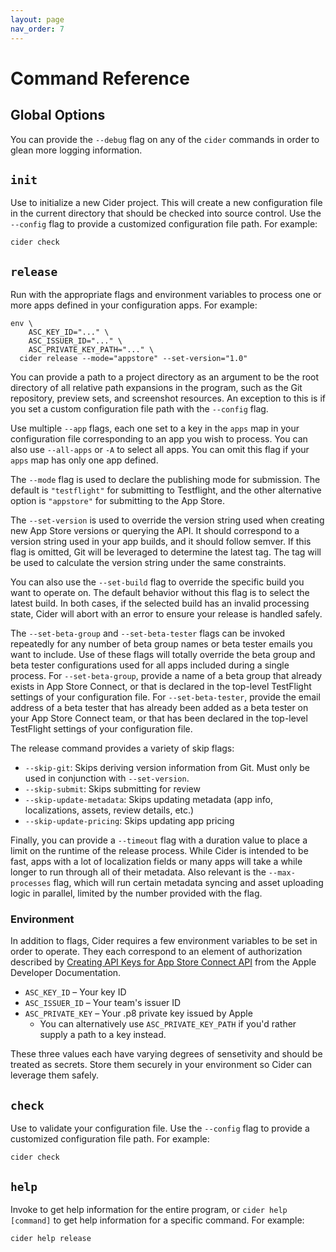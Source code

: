 ```yaml
---
layout: page
nav_order: 7
---
```


# Command Reference

## Global Options

You can provide the `--debug` flag on any of the `cider` commands in order to glean more logging information.

## `init`

Use to initialize a new Cider project. This will create a new configuration file in the current directory that should be checked into source control. Use the `--config` flag to provide a customized configuration file path. For example:

```shell
cider check
```

## `release`

Run with the appropriate flags and environment variables to process one or more apps defined in your configuration apps. For example:

```shell
env \
    ASC_KEY_ID="..." \
    ASC_ISSUER_ID="..." \
    ASC_PRIVATE_KEY_PATH="..." \
  cider release --mode="appstore" --set-version="1.0"
```

You can provide a path to a project directory as an argument to be the root directory of all relative path expansions in the program, such as the Git repository, preview sets, and screenshot resources. An exception to this is if you set a custom configuration file path with the `--config` flag.

Use multiple `--app` flags, each one set to a key in the `apps` map in your configuration file corresponding to an app you wish to process. You can also use `--all-apps` or `-A` to select all apps. You can omit this flag if your `apps` map has only one app defined.

The `--mode` flag is used to declare the publishing mode for submission. The default is `"testflight"` for submitting to Testflight, and the other alternative option is `"appstore"` for submitting to the App Store.

The `--set-version` is used to override the version string used when creating new App Store versions or querying the API. It should correspond to a version string used in your app builds, and it should follow semver. If this flag is omitted, Git will be leveraged to determine the latest tag. The tag will be used to calculate the version string under the same constraints. 

You can also use the `--set-build` flag to override the specific build you want to operate on. The default behavior without this flag is to select the latest build. In both cases, if the selected build has an invalid processing state, Cider will abort with an error to ensure your release is handled safely. 

The `--set-beta-group` and `--set-beta-tester` flags can be invoked repeatedly for any number of beta group names or beta tester emails you want to include. Use of these flags will totally override the beta group and beta tester configurations used for all apps included during a single process. For `--set-beta-group`, provide a name of a beta group that already exists in App Store Connect, or that is declared in the top-level TestFlight settings of your configuration file. For `--set-beta-tester`, provide the email address of a beta tester that has already been added as a beta tester on your App Store Connect team, or that has been declared in the top-level TestFlight settings of your configuration file. 

The release command provides a variety of skip flags:

- `--skip-git`: Skips deriving version information from Git. Must only be used in conjunction with `--set-version`.
- `--skip-submit`: Skips submitting for review
- `--skip-update-metadata`: Skips updating metadata (app info, localizations, assets, review details, etc.)
- `--skip-update-pricing`: Skips updating app pricing

Finally, you can provide a `--timeout` flag with a duration value to place a limit on the runtime of the release process. While Cider is intended to be fast, apps with a lot of localization fields or many apps will take a while longer to run through all of their metadata. Also relevant is the `--max-processes` flag, which will run certain metadata syncing and asset uploading logic in parallel, limited by the number provided with the flag. 

### Environment

In addition to flags, Cider requires a few environment variables to be set in order to operate. They each correspond to an element of authorization described by [Creating API Keys for App Store Connect API](https://developer.apple.com/documentation/appstoreconnectapi/creating_api_keys_for_app_store_connect_api) from the Apple Developer Documentation.

- `ASC_KEY_ID` – Your key ID
- `ASC_ISSUER_ID` – Your team's issuer ID
- `ASC_PRIVATE_KEY` – Your .p8 private key issued by Apple
  - You can alternatively use `ASC_PRIVATE_KEY_PATH` if you'd rather supply a path to a key instead.

These three values each have varying degrees of sensetivity and should be treated as secrets. Store them securely in your environment so Cider can leverage them safely.

## `check`

Use to validate your configuration file. Use the `--config` flag to provide a customized configuration file path. For example:

```shell
cider check
```

## `help`

Invoke to get help information for the entire program, or `cider help [command]` to get help information for a specific command. For example:

```shell
cider help release
```

